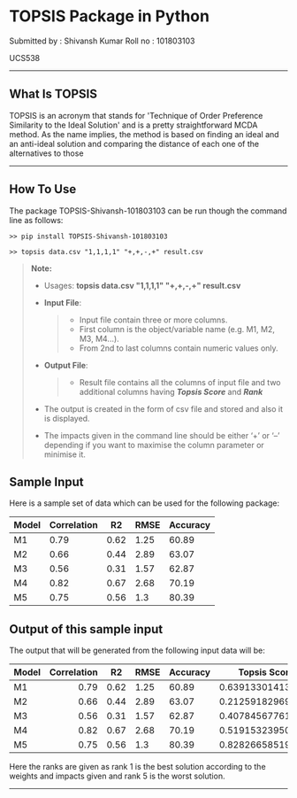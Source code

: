 # TOPSIS Package in Python

Submitted by : Shivansh Kumar
Roll no : 101803103

UCS538

* * *
## What Is TOPSIS

TOPSIS is an acronym that stands for 'Technique of Order Preference Similarity to the Ideal Solution' and is a pretty straightforward MCDA method. As the name implies, the method is based on finding an ideal and an anti-ideal solution and comparing the distance of each one of the alternatives to those

* * *

## How To Use

The package TOPSIS-Shivansh-101803103 can be run though the command line as follows:
```
>> pip install TOPSIS-Shivansh-101803103
```
```
>> topsis data.csv "1,1,1,1" "+,+,-,+" result.csv
```
> **Note:**
> 
> *   Usages: 
>     **topsis data.csv "1,1,1,1" "+,+,-,+" result.csv**
> *   **Input File**:
>     
>     > *   Input file contain three or more columns.
>     > *   First column is the object/variable name (e.g. M1, M2, M3, M4...).
>     > *   From 2nd to last columns contain numeric values only.
> *   **Output File**:
>     
>     > *   Result file contains all the columns of input file and two additional columns having ***Topsis Score*** and ***Rank***
> *   The output is created in the form of csv file and stored and also it is displayed.
> *  The impacts given in the command line should be either ‘+’ or ‘–’ depending if you want to maximise the column parameter or minimise it.

## Sample Input

Here is a sample set of data which can be used for the following package:

<table><thead><tr><th>Model</th><th>Correlation</th><th>R2</th><th>RMSE</th><th>Accuracy</th></tr></thead><tbody><tr><td>M1</td><td>0.79</td><td>0.62</td><td>1.25</td><td>60.89</td></tr><tr><td>M2</td><td>0.66</td><td>0.44</td><td>2.89</td><td>63.07</td></tr><tr><td>M3</td><td>0.56</td><td>0.31</td><td>1.57</td><td>62.87</td></tr><tr><td>M4</td><td>0.82</td><td>0.67</td><td>2.68</td><td>70.19</td></tr><tr><td>M5</td><td>0.75</td><td>0.56</td><td>1.3</td><td>80.39</td></tr></tbody></table>

## Output of this sample input

The output that will be generated from the following input data will be:

<table><thead><tr><th>Model</th><th align="right">Correlation</th><th align="center">R2</th><th>RMSE</th><th>Accuracy</th><th>Topsis Score</th><th>Rank</th></tr></thead><tbody><tr><td>M1</td><td align="right">0.79</td><td align="center">0.62</td><td>1.25</td><td>60.89</td><td>0.639133014134258</td><td>2.0</td></tr><tr><td>M2</td><td align="right">0.66</td><td align="center">0.44</td><td>2.89</td><td>63.07</td><td>0.212591829692779</td><td>5.0</td></tr><tr><td>M3</td><td align="right">0.56</td><td align="center">0.31</td><td>1.57</td><td>62.87</td><td>0.407845677613051</td><td>4.0</td></tr><tr><td>M4</td><td align="right">0.82</td><td align="center">0.67</td><td>2.68</td><td>70.19</td><td>0.519153239500747</td><td>3.0</td></tr><tr><td>M5</td><td align="right">0.75</td><td align="center">0.56</td><td>1.3</td><td>80.39</td><td>0.828266585193581</td><td>1.0</td></tr></tbody></table>

Here the ranks are given as rank 1 is the best solution according to the weights and impacts given and rank 5 is the worst solution.

* * *
